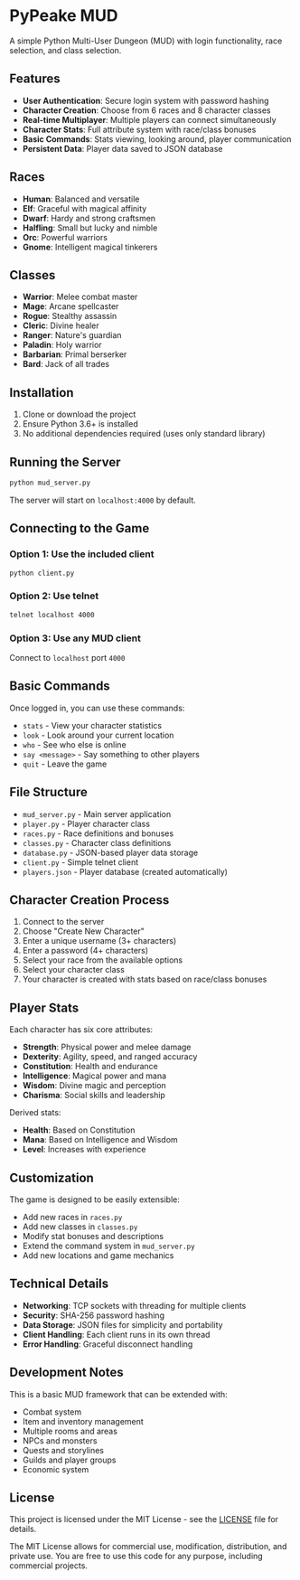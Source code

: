 # PyPeake MUD

A simple Python Multi-User Dungeon (MUD) with login functionality, race selection, and class selection.

## Features

- **User Authentication**: Secure login system with password hashing
- **Character Creation**: Choose from 6 races and 8 character classes
- **Real-time Multiplayer**: Multiple players can connect simultaneously
- **Character Stats**: Full attribute system with race/class bonuses
- **Basic Commands**: Stats viewing, looking around, player communication
- **Persistent Data**: Player data saved to JSON database

## Races

- **Human**: Balanced and versatile
- **Elf**: Graceful with magical affinity
- **Dwarf**: Hardy and strong craftsmen
- **Halfling**: Small but lucky and nimble
- **Orc**: Powerful warriors
- **Gnome**: Intelligent magical tinkerers

## Classes

- **Warrior**: Melee combat master
- **Mage**: Arcane spellcaster
- **Rogue**: Stealthy assassin
- **Cleric**: Divine healer
- **Ranger**: Nature's guardian
- **Paladin**: Holy warrior
- **Barbarian**: Primal berserker
- **Bard**: Jack of all trades

## Installation

1. Clone or download the project
2. Ensure Python 3.6+ is installed
3. No additional dependencies required (uses only standard library)

## Running the Server

```bash
python mud_server.py
```

The server will start on `localhost:4000` by default.

## Connecting to the Game

### Option 1: Use the included client
```bash
python client.py
```

### Option 2: Use telnet
```bash
telnet localhost 4000
```

### Option 3: Use any MUD client
Connect to `localhost` port `4000`

## Basic Commands

Once logged in, you can use these commands:

- `stats` - View your character statistics
- `look` - Look around your current location
- `who` - See who else is online
- `say <message>` - Say something to other players
- `quit` - Leave the game

## File Structure

- `mud_server.py` - Main server application
- `player.py` - Player character class
- `races.py` - Race definitions and bonuses
- `classes.py` - Character class definitions
- `database.py` - JSON-based player data storage
- `client.py` - Simple telnet client
- `players.json` - Player database (created automatically)

## Character Creation Process

1. Connect to the server
2. Choose "Create New Character"
3. Enter a unique username (3+ characters)
4. Enter a password (4+ characters)
5. Select your race from the available options
6. Select your character class
7. Your character is created with stats based on race/class bonuses

## Player Stats

Each character has six core attributes:
- **Strength**: Physical power and melee damage
- **Dexterity**: Agility, speed, and ranged accuracy
- **Constitution**: Health and endurance
- **Intelligence**: Magical power and mana
- **Wisdom**: Divine magic and perception
- **Charisma**: Social skills and leadership

Derived stats:
- **Health**: Based on Constitution
- **Mana**: Based on Intelligence and Wisdom
- **Level**: Increases with experience

## Customization

The game is designed to be easily extensible:

- Add new races in `races.py`
- Add new classes in `classes.py`
- Modify stat bonuses and descriptions
- Extend the command system in `mud_server.py`
- Add new locations and game mechanics

## Technical Details

- **Networking**: TCP sockets with threading for multiple clients
- **Security**: SHA-256 password hashing
- **Data Storage**: JSON files for simplicity and portability
- **Client Handling**: Each client runs in its own thread
- **Error Handling**: Graceful disconnect handling

## Development Notes

This is a basic MUD framework that can be extended with:
- Combat system
- Item and inventory management
- Multiple rooms and areas
- NPCs and monsters
- Quests and storylines
- Guilds and player groups
- Economic system

## License

This project is licensed under the MIT License - see the [LICENSE](LICENSE) file for details.

The MIT License allows for commercial use, modification, distribution, and private use. You are free to use this code for any purpose, including commercial projects.
